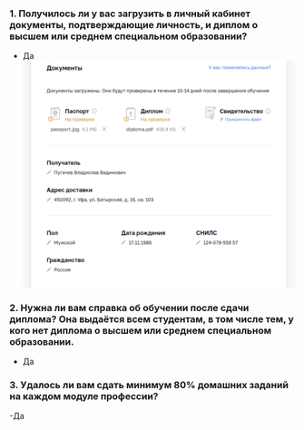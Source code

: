 ### 1. Получилось ли у вас загрузить в личный кабинет документы, подтверждающие личность, и диплом о высшем или среднем специальном образовании?
- Да
![kabinet](./kabinet.png)

### 2. Нужна ли вам справка об обучении после сдачи диплома? Она выдаётся всем студентам, в том числе тем, у кого нет диплома о высшем или среднем специальном образовании.
- Да

### 3. Удалось ли вам сдать минимум 80% домашних заданий на каждом модуле профессии?

-Да
